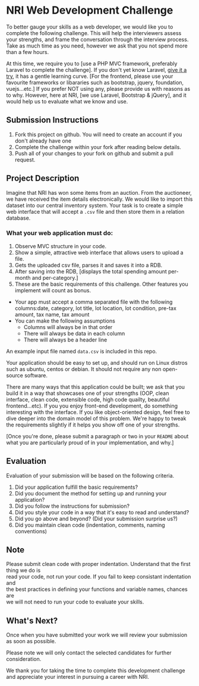 # NRI Web Development Challenge
To better gauge your skills as a web developer, we would like you to complete the following challenge. This will help the interviewers assess your strengths, and frame the conversation through the interview process. Take as much time as you need, however we ask that you not spend more than a few hours. 

At this time, we require you to [use a PHP MVC framework, preferably Laravel to complete the challenge]. If you don't yet know Laravel, [give it a try](https://laravel.com/), it has a gentle learning curve. [For the frontend, please use your favourite frameworks or libararies such as bootstrap, jquery, foundation, vuejs...etc.] If you prefer NOT using any, please provide us with reasons as to why. However, here at NRI, [we use Laravel, Bootstrap & jQuery], and it would help us to evaluate what we know and use.

## Submission Instructions
1. Fork this project on github. You will need to create an account if you don't already have one
2. Complete the challenge within your fork after reading below details.
3. Push all of your changes to your fork on github and submit a pull request.

## Project Description
Imagine that NRI has won some items from an auction. From the auctioneer, we have received the item details electronically. We would like to import this dataset into our central inventory system. Your task is to create a simple web interface that will accept a `.csv` file and then store them in a relation database.

### What your web application must do:
1. Observe MVC structure in your code.
2. Show a simple, attractive web interface that allows users to upload a file.
3. Gets the uploaded csv file, parses it and saves it into a RDB.
4. After saving into the RDB, [displays the total spending amount per-month and per-category.]
5. These are the basic requirements of this challenge. Other features you implement will count as bonus.

* Your app must accept a comma separated file with the following columns:date, category, lot title, lot location, lot condition, pre-tax amount, tax name, tax amount
* You can make the following assumptions
     - Columns will always be in that order
     - There will always be data in each column
     - There will always be a header line

 An example input file named `data.csv` is included in this repo.

Your application should be easy to set up, and should run on Linux distros such as ubuntu, centos or debian. It should not require any non open-source software.

There are many ways that this application could be built; we ask that you build it in a way that showcases one of your strengths (OOP, clean interface, clean code, extensible code, high code quailty, beautiful frontend...etc). If you you enjoy front-end development, do something interesting with the interface. If you like object-oriented design, feel free to dive deeper into the domain model of this problem. We're happy to tweak the requirements slightly if it helps you show off one of your strengths.

[Once you're done, please submit a paragraph or two in your `README` about what you are particularly proud of in your implementation, and why.]

## Evaluation
Evaluation of your submission will be based on the following criteria. 

1. Did your application fulfill the basic requirements?
2. Did you document the method for setting up and running your application?
3. Did you follow the instructions for submission?
4. Did you style your code in a way that it's easy to read and understand?
5. Did you go above and beyond? (Did your submission surprise us?)
6. Did you maintain clean code (indentation, comments, naming conventions)

## Note
Please submit clean code with proper indentation. Understand that the first thing we do is  
read your code, not run your code. If you fail to keep consistant indentation and  
the best practices in defining your functions and variable names, chances are  
we will not need to run your code to evaluate your skills.

## What's Next?
Once when you have submitted your work we will review your submission as soon as possible. 

Please note we will only contact the selected candidates for further consideration.

We thank you for taking the time to complete this development challenge and appreciate your interest in pursuing a career with NRI. 
